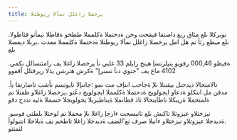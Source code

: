 ```yaml
---
title: يرخصلا زاغلل نمآلا ريوطتلا 
---
```


.نوبركلا ىلع مئاق ريغ داصتقا قيقحت وحن ةدحتملا ةكلمملا ططخو ةقاطلا نيمأتو فئاظولا ىلع ميظع رثأ نم هل امل يرخصلا زاغلل نمآلا ريوطتلا ةدحتملا ةكلمملا معدت ،يربلا ديعصلا ىلع

.ةفيظو 000,46 رفويو ينيلرتسإ هينج رايلم 33 غلبي نأ يرخصلا زاغلا يف رامثتسالل نكمي 4102 ماع يف "جنوي دنآ تسنرإ" ةكرش هترشن يذلا ريرقتلل اًقفوو

.تالامتحالا ديدحتل بيقنتلا ىلإ ةجاحب اننإف مث نمو ؛جاتنإلا تايوتسم نأشب تاضارتفا يأ مدقن مل اننكلو ةدعاو ايجولويج ةدحتملا ةكلمملا ايجولويج دعُتو .يرخصلا زاغلاو طفنلا نم ةلمتحملا ةريبكلا تاطايتحالا تاذ قطانملا ةيناطيربلا يجولويجلا حسملا ةئيه تددح دقو

.نيزختلاو عيزوتلا تاكبش ىلع تانيسحت ءارجإ زاغلا ىلإ محفلا نم لوحتلا بلطتي فوسو .ةديدجلا عيزوتلاو نيزختلاو ءانبلا صرف نع ًالضف ةديدجلا زاغلا تاطحم يف ةيلاحلا انتيولوأ لثمتتو
